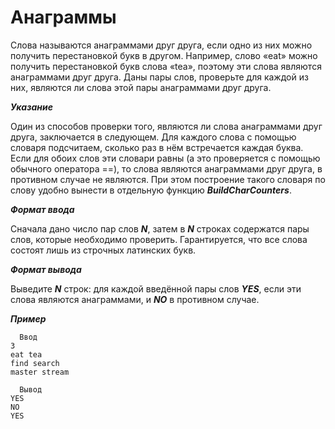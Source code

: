 Анаграммы<a name="TOP"></a>
===================

Слова называются анаграммами друг друга, если одно из них можно получить перестановкой букв в другом. Например, слово «eat» можно получить перестановкой букв слова «tea», поэтому эти слова являются анаграммами друг друга. Даны пары слов, проверьте для каждой из них, являются ли слова этой пары анаграммами друг друга.

***Указание***

Один из способов проверки того, являются ли слова анаграммами друг друга, заключается в следующем. Для каждого слова с помощью словаря подсчитаем, сколько раз в нём встречается каждая буква. Если для обоих слов эти словари равны (а это проверяется с помощью обычного оператора ==), то слова являются анаграммами друг друга, в противном случае не являются.
При этом построение такого словаря по слову удобно вынести в отдельную функцию ***BuildCharCounters***.

***Формат ввода***

Сначала дано число пар слов ***N***, затем в ***N*** строках содержатся пары слов, которые необходимо проверить. Гарантируется, что все слова состоят лишь из строчных латинских букв.

***Формат вывода***

Выведите ***N*** строк: для каждой введённой пары слов ***YES***, если эти слова являются анаграммами, и ***NO*** в противном случае.

***Пример***

```
  Ввод
3
eat tea
find search
master stream
```

```
  Вывод
YES
NO
YES
```

